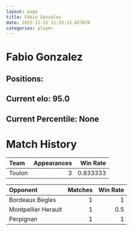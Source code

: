 ```yaml
---  
layout: page  
title: Fabio Gonzalez  
date: 2022-11-22 11:33:13.457870  
categories: player  
---
```

# Fabio Gonzalez

## Positions: 

## Current elo: 95.0

## Current Percentile: None

# Match History


| Team   |   Appearances |   Win Rate |
|:-------|--------------:|-----------:|
| Toulon |             3 |   0.833333 |

| Opponent            |   Matches |   Win Rate |
|:--------------------|----------:|-----------:|
| Bordeaux Begles     |         1 |        1   |
| Montpellier Herault |         1 |        0.5 |
| Perpignan           |         1 |        1   |